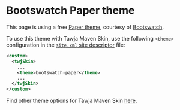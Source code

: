 # Bootswatch Paper theme

This page is using a free [Paper theme][bootswatch-theme], courtesy of
[Bootswatch][bootswatch].

To use this theme with Tawja Maven Skin, use the following `<theme>` configuration
in the [`site.xml` site descriptor][site-xml] file:
  
```xml
<custom>
  <twjSkin>
    ...
    <theme>bootswatch-paper</theme>
    ...
  </twjSkin>
</custom>
```

Find other theme options for Tawja Maven Skin [here][twj-themes].

[bootswatch-theme]: http://bootswatch.com/paper/
[bootswatch]: http://bootswatch.com
[site-xml]: http://maven.apache.org/doxia/doxia-sitetools/doxia-decoration-model/decoration.html
[twj-themes]: ../config.html#Themes
